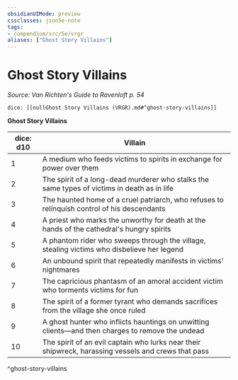 ```yaml
---
obsidianUIMode: preview
cssclasses: json5e-note
tags:
- compendium/src/5e/vrgr
aliases: ["Ghost Story Villains"]
---
```

# Ghost Story Villains
*Source: Van Richten's Guide to Ravenloft p. 54* 

`dice: [[nullGhost Story Villains (VRGR).md#^ghost-story-villains]]`

**Ghost Story Villains**

| dice: d10 | Villain |
|-----------|---------|
| 1 | A medium who feeds victims to spirits in exchange for power over them |
| 2 | The spirit of a long-dead murderer who stalks the same types of victims in death as in life |
| 3 | The haunted home of a cruel patriarch, who refuses to relinquish control of his descendants |
| 4 | A priest who marks the unworthy for death at the hands of the cathedral's hungry spirits |
| 5 | A phantom rider who sweeps through the village, stealing victims who disbelieve her legend |
| 6 | An unbound spirit that repeatedly manifests in victims' nightmares |
| 7 | The capricious phantasm of an amoral accident victim who torments victims for fun |
| 8 | The spirit of a former tyrant who demands sacrifices from the village she once ruled |
| 9 | A ghost hunter who inflicts hauntings on unwitting clients—and then charges to remove the undead |
| 10 | The spirit of an evil captain who lurks near their shipwreck, harassing vessels and crews that pass |
^ghost-story-villains
